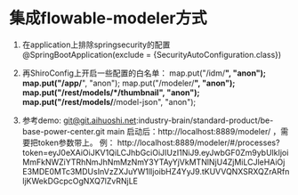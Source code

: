 
# 集成flowable-modeler方式

1. 在application上排除springsecurity的配置  @SpringBootApplication(exclude = {SecurityAutoConfiguration.class})

2. 再ShiroConfig上开启一些配置的白名单：
   map.put("/idm/**", "anon");
   map.put("/app/**", "anon");
   map.put("/modeler/**", "anon");
   map.put("/rest/models/*/thumbnail", "anon");
   map.put("/rest/models/**/model-json", "anon");

3. 参考demo: git@git.aihuoshi.net:industry-brain/standard-product/be-base-power-center.git   main
   启动后：http://localhost:8889/modeler/  ，需要把token参数带上。
   例： http://localhost:8889/modeler/#/processes?token=eyJ0eXAiOiJKV1QiLCJhbGciOiJIUzI1NiJ9.eyJwbGF0Zm9ybUlkIjoiMmFkNWZiYTRhNmJhNmMzNmY3YTAyYjVkMTNlNjU4ZjMiLCJleHAiOjE3MDE0MTc3MDUsInVzZXJuYW1lIjoibHZ4YyJ9.tKUVVQNXSRXQZrARfnljKWekDGcpcOgNXQ7lZvRNjLE



